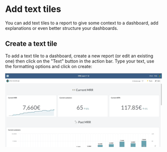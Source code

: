 # Add text tiles

You can add text tiles to a report to give some context to a dashboard, add explanations or even better structure your dashboards.

## Create a text tile

To add a text tile to a dashboard, create a new report (or edit an existing one) then click on the "Text" button in the action bar. Type your text, use the formatting options and click on create:&#x20;

![](<../../../.gitbook/assets/add text tile.gif>)
